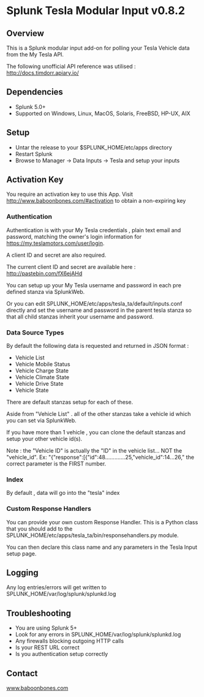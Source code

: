 # Splunk Tesla Modular Input v0.8.2

## Overview

This is a Splunk modular input add-on for polling your Tesla Vehicle data from the My Tesla API.

The following unofficial API reference was utilised : http://docs.timdorr.apiary.io/

## Dependencies

* Splunk 5.0+
* Supported on Windows, Linux, MacOS, Solaris, FreeBSD, HP-UX, AIX

## Setup

* Untar the release to your $SPLUNK_HOME/etc/apps directory
* Restart Splunk
* Browse to Manager -> Data Inputs -> Tesla and setup your inputs

## Activation Key

You require an activation key to use this App. Visit http://www.baboonbones.com/#activation to obtain a non-expiring key

### Authentication

Authentication is with your My Tesla credentials , plain text email and password, matching the owner's login information for https://my.teslamotors.com/user/login.

A client ID and secret are also required.

The current client ID and secret are available here : http://pastebin.com/fX6ejAHd

You can setup up your My Tesla username and password in each pre defined stanza via SplunkWeb.

Or you can edit SPLUNK_HOME/etc/apps/tesla_ta/default/inputs.conf directly and set the username and password in the parent tesla stanza so that all child stanzas inherit your username and password.

### Data Source Types

By default the following data is requested and returned in JSON format :

* Vehicle List
* Vehicle Mobile Status
* Vehicle Charge State
* Vehicle Climate State
* Vehicle Drive State
* Vehicle State

There are default stanzas setup for each of these.

Aside from "Vehicle List" . all of the other stanzas take a vehicle id which you can set via SplunkWeb.

If you have more than 1 vehicle , you can clone the default stanzas and setup your other vehicle id(s).

Note : the "Vehicle ID" is actually the "ID" in the vehicle list... NOT the "vehicle_id". Ex: "{"response":[{"id":48.............25,"vehicle_id":14...26," the correct parameter is the FIRST number.


### Index

By default , data will go into the "tesla" index

### Custom Response Handlers

You can provide your own custom Response Handler. This is a Python class that you should add to the 
SPLUNK_HOME/etc/apps/tesla_ta/bin/responsehandlers.py module.

You can then declare this class name and any parameters in the Tesla Input setup page.


## Logging

Any log entries/errors will get written to SPLUNK_HOME/var/log/splunk/splunkd.log


## Troubleshooting

* You are using Splunk 5+
* Look for any errors in SPLUNK_HOME/var/log/splunk/splunkd.log
* Any firewalls blocking outgoing HTTP calls
* Is your REST URL correct
* Is you authentication setup correctly

## Contact

www.baboonbones.com